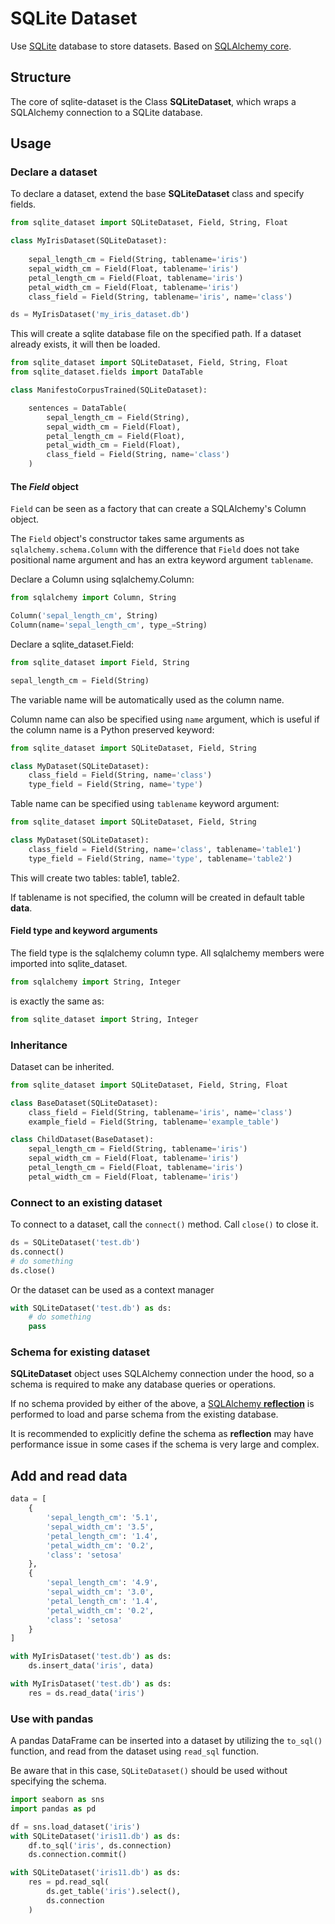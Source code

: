 # SQLite Dataset

Use [SQLite](https://sqlite.org/index.html) database to store datasets. Based on [SQLAlchemy core](https://docs.sqlalchemy.org/en/20/core/).

## Structure

The core of sqlite-dataset is the Class **SQLiteDataset**, which wraps a SQLAlchemy connection to a SQLite database.

## Usage

### Declare a dataset

To declare a dataset, extend the base **SQLiteDataset** class and specify fields.

```python
from sqlite_dataset import SQLiteDataset, Field, String, Float

class MyIrisDataset(SQLiteDataset):
    
    sepal_length_cm = Field(String, tablename='iris')
    sepal_width_cm = Field(Float, tablename='iris')
    petal_length_cm = Field(Float, tablename='iris')
    petal_width_cm = Field(Float, tablename='iris')
    class_field = Field(String, tablename='iris', name='class')

ds = MyIrisDataset('my_iris_dataset.db')
```

This will create a sqlite database file on the specified path. If a dataset already exists, it will then be loaded. 

```python
from sqlite_dataset import SQLiteDataset, Field, String, Float
from sqlite_dataset.fields import DataTable

class ManifestoCorpusTrained(SQLiteDataset):

    sentences = DataTable(
        sepal_length_cm = Field(String),
        sepal_width_cm = Field(Float),
        petal_length_cm = Field(Float),
        petal_width_cm = Field(Float),
        class_field = Field(String, name='class')
    )
```

#### The *Field* object

`Field` can be seen as a factory that can create a SQLAlchemy's Column object.

The `Field` object's constructor takes same arguments as `sqlalchemy.schema.Column` with the difference that `Field` does not take positional name argument and has an extra keyword argument `tablename`.

Declare a Column using sqlalchemy.Column:

```python
from sqlalchemy import Column, String

Column('sepal_length_cm', String)
Column(name='sepal_length_cm', type_=String)
```

Declare a sqlite_dataset.Field:

```python
from sqlite_dataset import Field, String

sepal_length_cm = Field(String)
```

The variable name will be automatically used as the column name.

Column name can also be specified using `name` argument, which is useful if the column name is a Python preserved keyword:

```python
from sqlite_dataset import SQLiteDataset, Field, String

class MyDataset(SQLiteDataset):
    class_field = Field(String, name='class')
    type_field = Field(String, name='type')
```

Table name can be specified using `tablename` keyword argument:

```python
from sqlite_dataset import SQLiteDataset, Field, String

class MyDataset(SQLiteDataset):
    class_field = Field(String, name='class', tablename='table1')
    type_field = Field(String, name='type', tablename='table2')
```

This will create two tables: table1, table2.

If tablename is not specified, the column will be created in default table **data**. 

#### Field type and keyword arguments

The field type is the sqlalchemy column type. All sqlalchemy members were imported into sqlite_dataset.

```python
from sqlalchemy import String, Integer
```

is exactly the same as:

```python
from sqlite_dataset import String, Integer
```

### Inheritance

Dataset can be inherited.

```python
from sqlite_dataset import SQLiteDataset, Field, String, Float

class BaseDataset(SQLiteDataset):
    class_field = Field(String, tablename='iris', name='class')
    example_field = Field(String, tablename='example_table')

class ChildDataset(BaseDataset): 
    sepal_length_cm = Field(String, tablename='iris')
    sepal_width_cm = Field(Float, tablename='iris')
    petal_length_cm = Field(Float, tablename='iris')
    petal_width_cm = Field(Float, tablename='iris')
```

### Connect to an existing dataset

To connect to a dataset, call the `connect()` method. Call `close()` to close it.

```python
ds = SQLiteDataset('test.db')
ds.connect()
# do something
ds.close()
```

Or the dataset can be used as a context manager

```python
with SQLiteDataset('test.db') as ds:
    # do something
    pass
```

### Schema for existing dataset

**SQLiteDataset** object uses SQLAlchemy connection under the hood, so a schema is required to make any database queries or operations.

If no schema provided by either of the above, a [SQLAlchemy **reflection**](https://docs.sqlalchemy.org/en/13/core/reflection.html) is performed to load and parse schema from the existing database.

It is recommended to explicitly define the schema as **reflection** may have performance issue in some cases if the schema is very large and complex.

## Add and read data

```python
data = [
    {
        'sepal_length_cm': '5.1',
        'sepal_width_cm': '3.5',
        'petal_length_cm': '1.4',
        'petal_width_cm': '0.2',
        'class': 'setosa'
    },
    {
        'sepal_length_cm': '4.9',
        'sepal_width_cm': '3.0',
        'petal_length_cm': '1.4',
        'petal_width_cm': '0.2',
        'class': 'setosa'
    }
]

with MyIrisDataset('test.db') as ds:
    ds.insert_data('iris', data)
```

```python
with MyIrisDataset('test.db') as ds:
    res = ds.read_data('iris')
```


### Use with pandas

A pandas DataFrame can be inserted into a dataset by utilizing the `to_sql()` function, and read from the dataset using `read_sql` function.

Be aware that in this case, `SQLiteDataset()` should be used without specifying the schema.

```python
import seaborn as sns
import pandas as pd

df = sns.load_dataset('iris')
with SQLiteDataset('iris11.db') as ds:
    df.to_sql('iris', ds.connection)
    ds.connection.commit()
```

```python
with SQLiteDataset('iris11.db') as ds:
    res = pd.read_sql(
        ds.get_table('iris').select(),
        ds.connection
    )
```